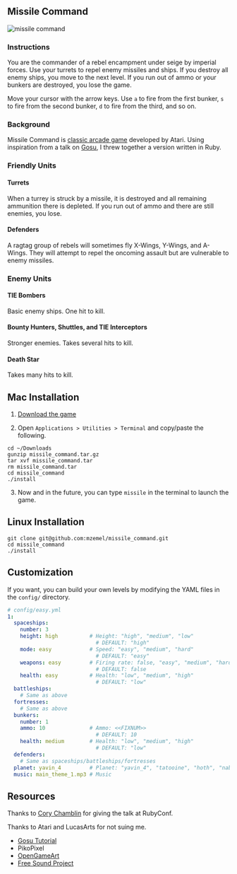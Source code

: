 ## Missile Command

![missile command](https://media.giphy.com/media/3oz8xXZGdxiYkNmNCE/giphy.gif)

### Instructions

You are the commander of a rebel encampment under seige by imperial forces.  Use your turrets to repel enemy missiles and ships.  If you destroy all enemy ships, you move to the next level.  If you run out of ammo or your bunkers are destroyed, you lose the game.

Move your cursor with the arrow keys.  Use `a` to fire from the first bunker, `s` to fire from the second bunker, `d` to fire from the third, and so on.

### Background

Missile Command is [classic arcade game](https://en.wikipedia.org/wiki/Missile_Command) developed by Atari.  Using inspiration from a talk on [Gosu](https://libgosu.org), I threw together a version written in Ruby.

### Friendly Units

#### Turrets

When a turrey is struck by a missile, it is destroyed and all remaining ammunition there is depleted.  If you run out of ammo and there are still enemies, you lose.

#### Defenders

A ragtag group of rebels will sometimes fly X-Wings, Y-Wings, and A-Wings.  They will attempt to repel the oncoming assault but are vulnerable to enemy missiles.

### Enemy Units

#### TIE Bombers

Basic enemy ships.  One hit to kill.

#### Bounty Hunters, Shuttles, and TIE Interceptors

Stronger enemies.  Takes several hits to kill.

#### Death Star

Takes many hits to kill.

## Mac Installation

1)  [Download the game](https://github.com/mzemel/missile_command/blob/master/missile_command.tar.gz?raw=true)

2)  Open `Applications > Utilities > Terminal` and copy/paste the following.

```
cd ~/Downloads
gunzip missile_command.tar.gz
tar xvf missile_command.tar
rm missile_command.tar
cd missile_command
./install

```

3) Now and in the future, you can type `missile` in the terminal to launch the game.

## Linux Installation

```
git clone git@github.com:mzemel/missile_command.git
cd missile_command
./install
```

## Customization

If you want, you can build your own levels by modifying the YAML files in the `config/` directory.

```yaml
# config/easy.yml
1:
  spaceships:
    number: 3
    height: high          # Height: "high", "medium", "low"
                            # DEFAULT: "high"
    mode: easy            # Speed: "easy", "medium", "hard"
                            # DEFAULT: "easy"
    weapons: easy         # Firing rate: false, "easy", "medium", "hard", "insane"
                            # DEFAULT: false
    health: easy          # Health: "low", "medium", "high"
                            # DEFAULT: "low"
  battleships:
    # Same as above
  fortresses:
    # Same as above
  bunkers:
    number: 1
    ammo: 10              # Ammo: <<FIXNUM>>
                            # DEFAULT: 10
    health: medium        # Health: "low", "medium", "high"
                            # DEFAULT: "low"
  defenders:
    # Same as spaceships/battleships/fortresses
  planet: yavin_4         # Planet: "yavin_4", "tatooine", "hoth", "naboo", "endor"
  music: main_theme_1.mp3 # Music
```

## Resources

Thanks to [Cory Chamblin](http://twitter.com/chamblin) for giving the talk at RubyConf.

Thanks to Atari and LucasArts for not suing me.

* [Gosu Tutorial](https://github.com/gosu/gosu/wiki/Ruby-Tutorial)
* PikoPixel
* [OpenGameArt](http://opengameart.org/)
* [Free Sound Project](http://www.freesound.org/people/cydon/sounds/268557/)